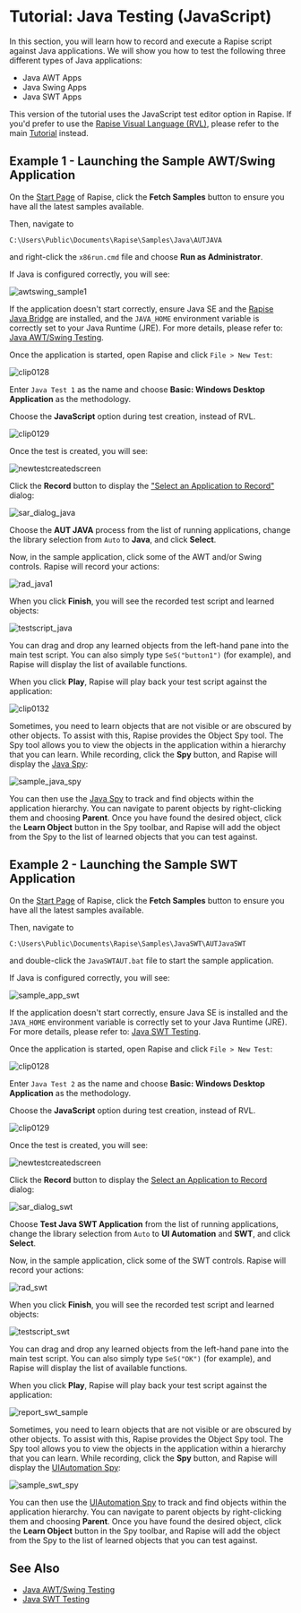 # Tutorial: Java Testing (JavaScript)

In this section, you will learn how to record and execute a Rapise script against Java applications. We will show you how to test the following three different types of Java applications:

- Java AWT Apps
- Java Swing Apps
- Java SWT Apps

This version of the tutorial uses the JavaScript test editor option in Rapise. If you'd prefer to use the [Rapise Visual Language (RVL)](visual_language.md), please refer to the main [Tutorial](tutorial_java_testing.md) instead.

## Example 1 - Launching the Sample AWT/Swing Application

On the [Start Page](start_page.md) of Rapise, click the **Fetch Samples** button to ensure you have all the latest samples available.

Then, navigate to

    C:\Users\Public\Documents\Rapise\Samples\Java\AUTJAVA

and right-click the `x86run.cmd` file and choose **Run as Administrator**.

If Java is configured correctly, you will see:

![awtswing_sample1](./img/autjava.png)

If the application doesn't start correctly, ensure Java SE and the [Rapise Java Bridge](java_awt_swing_testing.md) are installed, and the `JAVA_HOME` environment variable is correctly set to your Java Runtime (JRE). For more details, please refer to: [Java AWT/Swing Testing](java_awt_swing_testing.md).

Once the application is started, open Rapise and click `File > New Test`:

![clip0128](./img/tutorial_java_testing2.png)

Enter `Java Test 1` as the name and choose **Basic: Windows Desktop Application** as the methodology.

Choose the **JavaScript** option during test creation, instead of RVL.

![clip0129](./img/scripting_language_javascript.png)

Once the test is created, you will see:

![newtestcreatedscreen](./img/tutorial_java_using_javascript4.png)

Click the **Record** button to display the ["Select an Application to Record"](select_an_application_to_record_dialog.md) dialog:

![sar_dialog_java](./img/tutorial_java_testing5.png)

Choose the **AUT JAVA** process from the list of running applications, change the library selection from `Auto` to **Java**, and click **Select**.

Now, in the sample application, click some of the AWT and/or Swing controls. Rapise will record your actions:

![rad_java1](./img/tutorial_java_testing6.png)

When you click **Finish**, you will see the recorded test script and learned objects:

![testscript\_java](./img/tutorial_java_using_javascript7.png)

You can drag and drop any learned objects from the left-hand pane into the main test script. You can also simply type `SeS("button1")` (for example), and Rapise will display the list of available functions.

When you click **Play**, Rapise will play back your test script against the application:

![clip0132](./img/tutorial_java_testing9.png)

Sometimes, you need to learn objects that are not visible or are obscured by other objects. To assist with this, Rapise provides the Object Spy tool. The Spy tool allows you to view the objects in the application within a hierarchy that you can learn. While recording, click the **Spy** button, and Rapise will display the [Java Spy](object_spy_java.md):

![sample_java_spy](./img/tutorial_java_testing11.png)

You can then use the [Java Spy](object_spy_java.md) to track and find objects within the application hierarchy. You can navigate to parent objects by right-clicking them and choosing **Parent**. Once you have found the desired object, click the **Learn Object** button in the Spy toolbar, and Rapise will add the object from the Spy to the list of learned objects that you can test against.

## Example 2 - Launching the Sample SWT Application

On the [Start Page](start_page.md) of Rapise, click the **Fetch Samples** button to ensure you have all the latest samples available.

Then, navigate to

    C:\Users\Public\Documents\Rapise\Samples\JavaSWT\AUTJavaSWT

and double-click the `JavaSWTAUT.bat` file to start the sample application.

If Java is configured correctly, you will see:

![sample_app_swt](./img/tutorial_java_testing12.png)

If the application doesn't start correctly, ensure Java SE is installed and the `JAVA_HOME` environment variable is correctly set to your Java Runtime (JRE). For more details, please refer to: [Java SWT Testing](java_swt.md).

Once the application is started, open Rapise and click `File > New Test`:

![clip0128](./img/tutorial_java_testing2.png)

Enter `Java Test 2` as the name and choose **Basic: Windows Desktop Application** as the methodology.

Choose the **JavaScript** option during test creation, instead of RVL.

![clip0129](./img/scripting_language_javascript.png)

Once the test is created, you will see:

![newtestcreatedscreen](./img/tutorial_java_using_javascript4.png)

Click the **Record** button to display the [Select an Application to Record](select_an_application_to_record_dialog.md) dialog:

![sar_dialog_swt](./img/tutorial_java_testing13.png)

Choose **Test Java SWT Application** from the list of running applications, change the library selection from `Auto` to **UI Automation** and **SWT**, and click **Select**.

Now, in the sample application, click some of the SWT controls. Rapise will record your actions:

![rad_swt](./img/tutorial_java_testing14.png)

When you click **Finish**, you will see the recorded test script and learned objects:

![testscript\_swt](./img/tutorial_java_using_javascript14.png)

You can drag and drop any learned objects from the left-hand pane into the main test script. You can also simply type `SeS("OK")` (for example), and Rapise will display the list of available functions.

When you click **Play**, Rapise will play back your test script against the application:

![report\_swt\_sample](./img/tutorial_java_using_javascript15.png)

Sometimes, you need to learn objects that are not visible or are obscured by other objects. To assist with this, Rapise provides the Object Spy tool. The Spy tool allows you to view the objects in the application within a hierarchy that you can learn. While recording, click the **Spy** button, and Rapise will display the [UIAutomation Spy](object_spy_uiautomation.md):

![sample_swt_spy](./img/tutorial_java_testing20.png)

You can then use the [UIAutomation Spy](object_spy_uiautomation.md) to track and find objects within the application hierarchy. You can navigate to parent objects by right-clicking them and choosing **Parent**. Once you have found the desired object, click the **Learn Object** button in the Spy toolbar, and Rapise will add the object from the Spy to the list of learned objects that you can test against.

## See Also

- [Java AWT/Swing Testing](java_awt_swing_testing.md)
- [Java SWT Testing](java_swt.md)